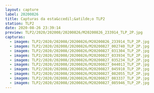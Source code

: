 ```yaml
---
layout: capture
label: 20200826
title: Capturas da esta&ccedil;&atilde;o TLP2
station: TLP2
date: 2020-08-26 23:39:14
preview: TLP2/2020/202008/20200826/M20200826_233914_TLP_2P.jpg
capturas:
  - imagem: TLP2/2020/202008/20200826/M20200826_233914_TLP_2P.jpg
  - imagem: TLP2/2020/202008/20200826/M20200827_002740_TLP_2P.jpg
  - imagem: TLP2/2020/202008/20200826/M20200827_031304_TLP_2P.jpg
  - imagem: TLP2/2020/202008/20200826/M20200827_033934_TLP_2P.jpg
  - imagem: TLP2/2020/202008/20200826/M20200827_035234_TLP_2P.jpg
  - imagem: TLP2/2020/202008/20200826/M20200827_044013_TLP_2P.jpg
  - imagem: TLP2/2020/202008/20200826/M20200827_045910_TLP_2P.jpg
  - imagem: TLP2/2020/202008/20200826/M20200827_082055_TLP_2P.jpg
  - imagem: TLP2/2020/202008/20200826/M20200827_083337_TLP_2P.jpg
  - imagem: TLP2/2020/202008/20200826/M20200827_085946_TLP_2P.jpg
---
```

